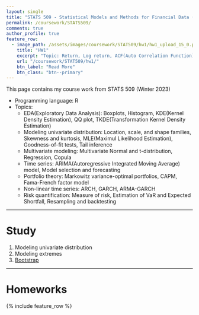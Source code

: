 ```yaml
---
layout: single
title: "STATS 509 - Statistical Models and Methods for Financial Data (In progress)"
permalink: /coursework/STATS509/
comments: true
author_profile: true
feature_row:
  - image_path: /assets/images/coursework/STAT509/hw1/hw1_upload_15_0.png
    title: "HW1"
    excerpt: "Topic: Return, Log return, ACF(Auto Correlation Function), QQ plot, VaR(Value at Risk), Coupon bond"
    url: "/coursework/STAT509/hw1/"
    btn_label: "Read More"
    btn_class: "btn--primary"	
---
```


This page contains my course work from STATS 509 (Winter 2023)

- Programming language: R
- Topics: 
    - EDA(Exploratory Data Analysis): Boxplots, Histogram, KDE(Kernel Density Estimation), QQ plot, TKDE(Transformation Kernel Density Estimation)
    - Modeling univariate distribution: Location, scale, and shape families, Skewness and kurtosis, MLE(Maximul Likelihood Estimation), Goodness-of-fit tests, Tail inference
    - Multivariate modeling: Multivariate Normal and t-distribution, Regression, Copula
    - Time series: ARIMA(Autoregressive Integrated Moving Average) model, Model selection and forecasting
    - Portfolio theory: Markowitz variance-optimal portfolios, CAPM, Fama-French factor model
    - Non-linear time series: ARCH, GARCH, ARMA-GARCH
    - Risk quantification: Measure of risk, Estimation of VaR and Expected Shortfall, Resampling and backtesting

***
# Study

1. Modeling univariate distribution 
2. Modeling extremes 
3. [Bootstrap](https://junwoo-data.github.io/coursework/STATS509/study/bootstrap/)

***
# Homeworks

{% include feature_row %}